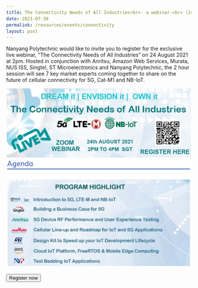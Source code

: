 ```yaml
---
title: The Connectivity Needs of All Industries<br>- a webinar-<br> (24 Aug)
date: 2021-07-30
permalink: /resources/events/connectivity
layout: post
---
```

Nanyang Polytechnic would like to invite you to register for the exclusive live webinar, “The Connectivity Needs of All Industries” on 24 August 2021 at 2pm. 
Hosted in conjunction with Anritsu, Amazon Web Services, Murata, NUS ISS, Singtel, ST Microelectronics and Nanyang Polytechnic, the 2 hour session will see 7 key market experts coming together to share on the future of cellular connectivity for 5G, Cat-M1 and NB-IoT. 

![Alt text for image on Isomer site](/images/NYP24AugBanner.jpg)
![Alt text for image on Isomer site](/images/Agenda_NYP_24Aug.jpg)

 <button class="btn btn-success" onclick="location.href='www.google.com'">Register now</button>